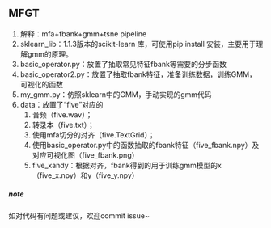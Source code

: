 ## MFGT ##
1. 解释：mfa+fbank+gmm+tsne pipeline
2. sklearn_lib：1.1.3版本的scikit-learn 库，可使用pip install 安装，主要用于理解gmm的原理。 
3. basic_operator.py：放置了抽取常见特征fbank等需要的分步函数
4. basic_operator2.py：放置了抽取fbank特征，准备训练数据，训练GMM，可视化的函数
5. my_gmm.py：仿照sklearn中的GMM，手动实现的gmm代码
6. data：放置了“five”对应的
    1. 音频（five.wav）；
    2. 转录本（five.txt）；
    3. 使用mfa切分的对齐（five.TextGrid）；
    4. 使用basic_operator.py中的函数抽取的fbank特征（five_fbank.npy）及对应可视化图（five_fbank.png）
    5. five_xandy：根据对齐，fbank得到的用于训练gmm模型的x（five_x.npy）和y（five_y.npy）

##### note #####
如对代码有问题或建议，欢迎commit issue~